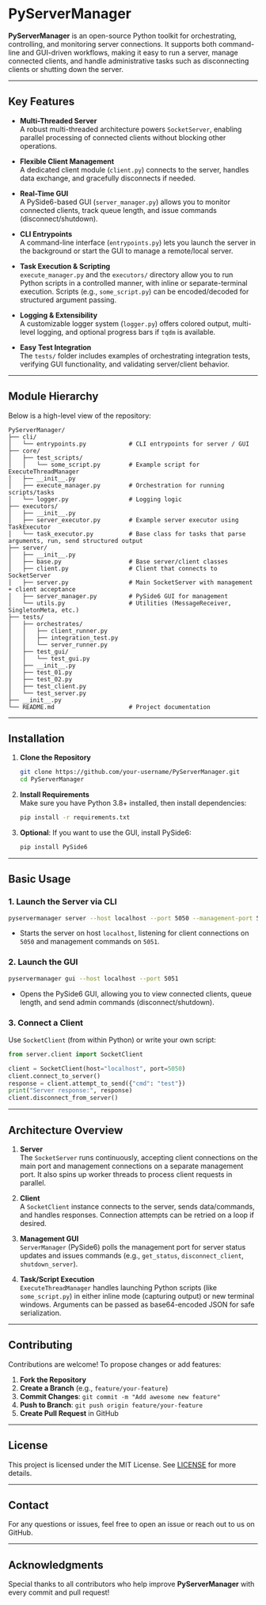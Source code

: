 # PyServerManager

**PyServerManager** is an open-source Python toolkit for orchestrating, controlling, and monitoring server connections. It supports both command-line and GUI-driven workflows, making it easy to run a server, manage connected clients, and handle administrative tasks such as disconnecting clients or shutting down the server.

---

## Key Features

- **Multi-Threaded Server**  
  A robust multi-threaded architecture powers `SocketServer`, enabling parallel processing of connected clients without blocking other operations.

- **Flexible Client Management**  
  A dedicated client module (`client.py`) connects to the server, handles data exchange, and gracefully disconnects if needed.

- **Real-Time GUI**  
  A PySide6-based GUI (`server_manager.py`) allows you to monitor connected clients, track queue length, and issue commands (disconnect/shutdown).

- **CLI Entrypoints**  
  A command-line interface (`entrypoints.py`) lets you launch the server in the background or start the GUI to manage a remote/local server.

- **Task Execution & Scripting**  
  `execute_manager.py` and the `executors/` directory allow you to run Python scripts in a controlled manner, with inline or separate-terminal execution. Scripts (e.g., `some_script.py`) can be encoded/decoded for structured argument passing.

- **Logging & Extensibility**  
  A customizable logger system (`logger.py`) offers colored output, multi-level logging, and optional progress bars if `tqdm` is available.

- **Easy Test Integration**  
  The `tests/` folder includes examples of orchestrating integration tests, verifying GUI functionality, and validating server/client behavior.

---

## Module Hierarchy

Below is a high-level view of the repository:

```plaintext
PyServerManager/
├── cli/
│   └── entrypoints.py            # CLI entrypoints for server / GUI
├── core/
│   ├── test_scripts/
│   │   └── some_script.py        # Example script for ExecuteThreadManager
│   ├── __init__.py
│   ├── execute_manager.py        # Orchestration for running scripts/tasks
│   └── logger.py                 # Logging logic
├── executors/
│   ├── __init__.py
│   ├── server_executor.py        # Example server executor using TaskExecutor
│   └── task_executor.py          # Base class for tasks that parse arguments, run, send structured output
├── server/
│   ├── __init__.py
│   ├── base.py                   # Base server/client classes
│   ├── client.py                 # Client that connects to SocketServer
│   ├── server.py                 # Main SocketServer with management + client acceptance
│   ├── server_manager.py         # PySide6 GUI for management
│   └── utils.py                  # Utilities (MessageReceiver, SingletonMeta, etc.)
├── tests/
│   ├── orchestrates/
│   │   ├── client_runner.py
│   │   ├── integration_test.py
│   │   └── server_runner.py
│   ├── test_gui/
│   │   └── test_gui.py
│   ├── __init__.py
│   ├── test_01.py
│   ├── test_02.py
│   ├── test_client.py
│   └── test_server.py
├── __init__.py
└── README.md                     # Project documentation
```

---

## Installation

1. **Clone the Repository**  
   ```bash
   git clone https://github.com/your-username/PyServerManager.git
   cd PyServerManager
   ```
2. **Install Requirements**  
   Make sure you have Python 3.8+ installed, then install dependencies:
   ```bash
   pip install -r requirements.txt
   ```
3. **Optional**: If you want to use the GUI, install PySide6:
   ```bash
   pip install PySide6
   ```

---

## Basic Usage

### 1. Launch the Server via CLI

```bash
pyservermanager server --host localhost --port 5050 --management-port 5051
```
- Starts the server on host `localhost`, listening for client connections on `5050` and management commands on `5051`.

### 2. Launch the GUI

```bash
pyservermanager gui --host localhost --port 5051
```
- Opens the PySide6 GUI, allowing you to view connected clients, queue length, and send admin commands (disconnect/shutdown).

### 3. Connect a Client

Use `SocketClient` (from within Python) or write your own script:
```python
from server.client import SocketClient

client = SocketClient(host="localhost", port=5050)
client.connect_to_server()
response = client.attempt_to_send({"cmd": "test"})
print("Server response:", response)
client.disconnect_from_server()
```

---

## Architecture Overview

1. **Server**  
   The `SocketServer` runs continuously, accepting client connections on the main port and management connections on a separate management port. It also spins up worker threads to process client requests in parallel.

2. **Client**  
   A `SocketClient` instance connects to the server, sends data/commands, and handles responses. Connection attempts can be retried on a loop if desired.

3. **Management GUI**  
   `ServerManager` (PySide6) polls the management port for server status updates and issues commands (e.g., `get_status`, `disconnect_client`, `shutdown_server`).

4. **Task/Script Execution**  
   `ExecuteThreadManager` handles launching Python scripts (like `some_script.py`) in either inline mode (capturing output) or new terminal windows. Arguments can be passed as base64-encoded JSON for safe serialization.

---

## Contributing

Contributions are welcome! To propose changes or add features:

1. **Fork the Repository**  
2. **Create a Branch** (e.g., `feature/your-feature`)  
3. **Commit Changes**: `git commit -m "Add awesome new feature"`  
4. **Push to Branch**: `git push origin feature/your-feature`  
5. **Create Pull Request** in GitHub

---

## License

This project is licensed under the MIT License. See [LICENSE](LICENSE) for more details.

---

## Contact

For any questions or issues, feel free to open an issue or reach out to us on GitHub.  

---

## Acknowledgments

Special thanks to all contributors who help improve **PyServerManager** with every commit and pull request!

